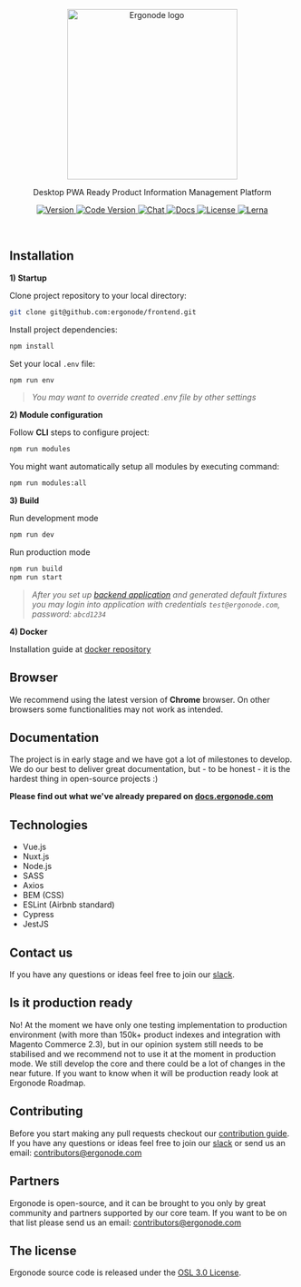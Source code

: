 <!--
How to do a release:

1. Make sure you have publish access for all packages:
    - You must be in the developers team in the npm @ergonode organization
    - You must have publish access to all @ergonode modules
2. Merge develop to master and from master create release branch (release/v0.9.0).
3. Run `npm run publish:all ${semver}` - semver is semantic version (major, minor, path, etc.)
4A. If everything works properly, all modules are published and CHANGELOG will be created
4B. If the publish fails half-way, things have gotten hairy. Now you need to
    go to npm to check which packages have been published and manually publish
    the ones that have not been published yet.
5. Edit CHANGELOG and other things and push changes to release branch.
4. Go to GitHub and merge release branch to master branch.
5. Go to GitHub and verify that the changelog is live.
6. Go to GitHub releases page and publish the release.

 -->
<p align="center">
  <a href="https://ergonode.com" rel="noopener noreferrer">
    <img width="300" src="https://ergonode.com/img/logo-dark.svg" alt="Ergonode logo">
  </a>
</p>
<p align="center">Desktop PWA Ready Product Information Management Platform</p>

<p align="center">
  <a href="https://ergonode.com">
    <img src="https://img.shields.io/badge/version-0.10.0-4c9aff.svg" alt="Version">
  </a>
  <a href="https://ergonode.com">
    <img src="https://img.shields.io/badge/version%20code-Vegas-00bc87.svg" alt="Code Version">
  </a>
  <a href="https://join.slack.com/t/ergonode/shared_invite/enQtNjI5NzU3NzM2MzU2LTY0ZGM4MGMyNGZjOGEyNDY5OGI1NzM5ZDNiMTY3YjA2YmRhMzY1OWE1MjJjZWEzM2YwOThkZDBjODZlZjY0ZmI">
    <img src="https://img.shields.io/badge/chat-on%20slack-e51670.svg" alt="Chat">
  </a>
  <a href="https://docs.ergonode.com">
    <img src="https://img.shields.io/badge/docs-read-ffc108.svg" alt="Docs">
  </a>
  <a href="https://github.com/ergonode/frontend/blob/master/LICENSE.txt">
    <img src="https://img.shields.io/github/license/ergonode/frontend.svg" alt="License">
  </a>
  <a href="https://lerna.js.org">
    <img src="https://img.shields.io/badge/maintained%20with-lerna-cc00ff.svg" alt="Lerna">
  </a>
</p>
<br>

## Installation


**1) Startup**

Clone project repository to your local directory:

```bash
git clone git@github.com:ergonode/frontend.git
```

Install project dependencies:

```bash
npm install
```

Set your local `.env` file:

```bash
npm run env
```
> *You may want to override created .env file by other settings*

**2) Module configuration**

Follow **CLI** steps to configure project:

```bash
npm run modules
```

You might want automatically setup all modules by executing command:
```bash
npm run modules:all
```
**3) Build**

Run development mode

```bash
npm run dev
```

Run production mode

```bash
npm run build
npm run start
```

> *After you set up [backend application][backend] and generated default fixtures you may login into application with credentials `test@ergonode.com`, password: `abcd1234`*

**4) Docker**

Installation guide at [docker repository][docker]

## Browser

We recommend using the latest version of **Chrome** browser.
On other browsers some functionalities may not work as intended.

## Documentation

The project is in early stage and we have got a lot of milestones to develop.  We do our best to deliver great documentation, but - to be honest -  it is the hardest thing in open-source projects :)

**Please find out what we've already prepared on [docs.ergonode.com][docs]**

## Technologies

- Vue.js
- Nuxt.js
- Node.js
- SASS
- Axios
- BEM (CSS)
- ESLint (Airbnb standard)
- Cypress
- JestJS

## Contact us

If you have any questions or ideas feel free to join our [slack][slack].

## Is it production ready

No! At the moment we have only one testing implementation to production environment (with more than 150k+ product indexes and integration with Magento Commerce 2.3), but in our opinion system still needs to be stabilised and we recommend not to use it at the moment in production mode. We still develop the core and there could be a lot of changes in the near future. If you want to know when it will be production ready look at Ergonode Roadmap.

## Contributing

Before you start making any pull requests checkout our [contribution guide][contribut]. If you have any questions or ideas feel free to join our [slack][slack] or send us an email: contributors@ergonode.com

## Partners

Ergonode is open-source, and it can be brought to you only by great community and partners supported by our core team. If you want to be on that list please send us an email: contributors@ergonode.com

## The license

Ergonode source code is released under the [OSL 3.0 License][license].

[discord]: https://discord.gg/NntXFa4
[slack]: https://ergonode.slack.com/join/shared_invite/enQtOTA2ODY0ODMxNTI0LThlZGE2YWE0YzY4NzU1ODk3NWRmNTJiMGI2NmM5ZTgxYTk0MWRhMjM1Y2M4MjdjZjAxY2FkOWE1M2FhZmJkMDY
[contribut]: http://docs.ergonode.com/#/contribution
[license]: ./LICENSE.txt
[roadmap]: https://ergonode.com/features/#roadmap
[docs]: https://docs.ergonode.com
[ddd]: https://en.wikipedia.org/wiki/Domain-driven_design
[cqrs]: https://en.wikipedia.org/wiki/Command%E2%80%93query_separation
[es]: https://dev.to/barryosull/event-sourcing-what-it-is-and-why-its-awesome
[backend]: https://github.com/ergonode/backend
[frontend]: https://github.com/ergonode/frontend
[docker]: https://github.com/ergonode/docker
